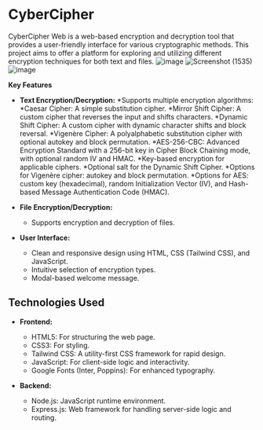 # CyberCipher
CyberCipher Web is a web-based encryption and decryption tool that provides a user-friendly interface for various cryptographic methods. This project aims to offer a platform for exploring and utilizing different encryption techniques for both text and files.
![image](https://github.com/user-attachments/assets/fd3e4ac6-df6a-4d1a-b0e0-cd416a2351b9)
![Screenshot (1535)](https://github.com/user-attachments/assets/cbb8235e-3445-42ab-a76b-be40eba76f3c)
![image](https://github.com/user-attachments/assets/4bd76a5e-9854-4c29-996e-a3f6a0186233)



**Key Features**

* **Text Encryption/Decryption:**
     *Supports multiple encryption algorithms:
     *Caesar Cipher: A simple substitution cipher.
     *Mirror Shift Cipher: A custom cipher that reverses the input and shifts characters.
     *Dynamic Shift Cipher: A custom cipher with dynamic character shifts and block reversal.
     *Vigenère Cipher: A polyalphabetic substitution cipher with optional autokey and block permutation.
     *AES-256-CBC: Advanced Encryption Standard with a 256-bit key in Cipher Block Chaining mode, with optional random IV and HMAC.
 *Key-based encryption for applicable ciphers.
 *Optional salt for the Dynamic Shift Cipher.
 *Options for Vigenère cipher: autokey and block permutation.
 *Options for AES: custom key (hexadecimal), random Initialization Vector (IV), and Hash-based Message Authentication Code (HMAC).

* **File Encryption/Decryption:**
    * Supports encryption and decryption of files.

* **User Interface:**
    * Clean and responsive design using HTML, CSS (Tailwind CSS), and JavaScript.
    * Intuitive selection of encryption types.
    * Modal-based welcome message.

## Technologies Used

* **Frontend:**
    * HTML5: For structuring the web page.
    * CSS3: For styling.
    * Tailwind CSS: A utility-first CSS framework for rapid design.
    * JavaScript: For client-side logic and interactivity.
    * Google Fonts (Inter, Poppins): For enhanced typography.

* **Backend:**
    * Node.js: JavaScript runtime environment.
    * Express.js: Web framework for handling server-side logic and routing.
